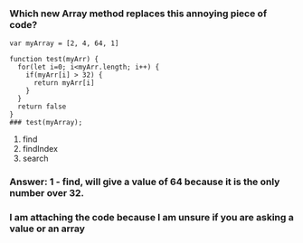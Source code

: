 ### Which new Array method replaces this annoying piece of code?

```
var myArray = [2, 4, 64, 1]

function test(myArr) {
  for(let i=0; i<myArr.length; i++) {
    if(myArr[i] > 32) {
      return myArr[i]
    }
  }
  return false
}
### test(myArray);
```

1. find
2. findIndex
3. search

### Answer: 1 - find, will give a value of 64 because it is the only number over 32.

### I am attaching the code because I am unsure if you are asking a value or an array
